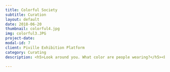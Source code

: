 ```yaml
---
title: Colorful Society
subtitle: Curation
layout: default
date: 2018-06-20
thumbnail: colorful4.jpg
img: colorful3.JPG
project-date:
modal-id: 7
client: Piville Exhibition Platform
category: Curating
description: <h5>Look around you. What color are people wearing?</h5><br><p>One day, I looked around. Surprisingly, certainly realized people are wearing mono-tone clothes. I could hardly find a person who is wearing light-color t-shirts or pants like pink, green, light-blue, and so on. Everyone was wearing black, white, or grey. </p> <img src="img/portfolio/colorful1.jpg" class="img-responsive img-centered" alt=""> <p>At that moment, I drew fun picture in my mind. What if a most of the people around me dyed their hair in various colors? Won't it be extremely exciting if people wear colorful t-shirts and pants, dye hair in rainbow color, wear star-shape glasses, and wear pink contact-lenses? Why are there so little color around us ? </p> <img src="img/portfolio/colorful2.jpg" class="img-responsive img-centered" alt=""> <p>Having been curious about why there are few colors around society, I planned an exhibition that show colorfulness. So I gathered all colorful objects from people around me. Red trouser, blue socks, yellow t-shirts, green box... there were so many objects wearing colors. </p> <img src="img/portfolio/colorful5.jpg" class="img-responsive img-centered" alt=""> <img src="img/portfolio/colorful4.jpg" class="img-responsive img-centered" alt="">  <p> Also, I planned a special event that people who comes to see exhibition can put on colorful lipstick and kiss their color onto a paper. Visitors put green, yellow, blue, black, white lipstick on their lip and kissed on a paper. It was really fun to watch people's various-colored lips.</p>  

---
```

